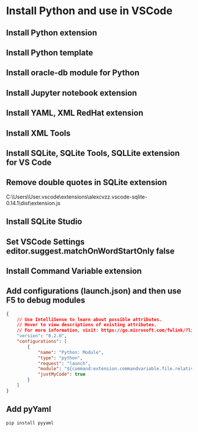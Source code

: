 # Install Python and use in VSCode

## Install Python extension

## Install Python template

## Install oracle-db module for Python

## Install Jupyter notebook extension

## Install YAML, XML RedHat extension

## Install XML Tools

## Install SQLite, SQLite Tools, SQLLite extension for VS Code

## Remove double quotes in SQLite extension

C:\Users\User\.vscode\extensions\alexcvzz.vscode-sqlite-0.14.1\dist\extension.js

## Install SQLite Studio

## Set VSCode Settings editor.suggest.matchOnWordStartOnly false

## Install Command Variable extension

## Add configurations (launch.json) and then use F5 to debug modules

```json
{
    // Use IntelliSense to learn about possible attributes.
    // Hover to view descriptions of existing attributes.
    // For more information, visit: https://go.microsoft.com/fwlink/?linkid=830387
    "version": "0.2.0",
    "configurations": [
        {
            "name": "Python: Module",
            "type": "python",
            "request": "launch",
            "module": "${command:extension.commandvariable.file.relativeFileDotsNoExtension}",
            "justMyCode": true
        }
    ]
}
```

## Add pyYaml

```cmd
pip install pyyaml
```
